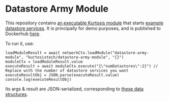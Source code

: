 Datastore Army Module
=====================
This repository contains [an executable Kurtosis module](https://docs.kurtosistech.com/lambdas.html) that starts [example datastore services](https://github.com/kurtosis-tech/example-microservices/tree/develop/datastore). It is principally for demo purposes, and is published to Dockerhub [here](https://hub.docker.com/repository/docker/kurtosistech/datastore-army-module).

To run it, use:

```
loadModuleResult = await networkCtx.loadModule("datastore-army-module", "kurtosistech/datastore-army-module", "{}")
moduleCtx = loadModuleResult.value
executeResult = await moduleCtx.execute("{\"numDatastores\":2}") // Replace with the number of datastore services you want
executeResultObj = JSON.parse(executeResult.value)
console.log(executeResultObj)
```

Its args & result are JSON-serialized, corresponding to [these data structures](https://github.com/kurtosis-tech/datastore-army-lambda/blob/master/lambda/api.go).
